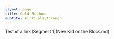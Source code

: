 ```yaml
---
layout: page
title: Cold Shadows
subtite: First playthrough
---
```


Test of a link [Segment 1](New Kid on the Block.md)


